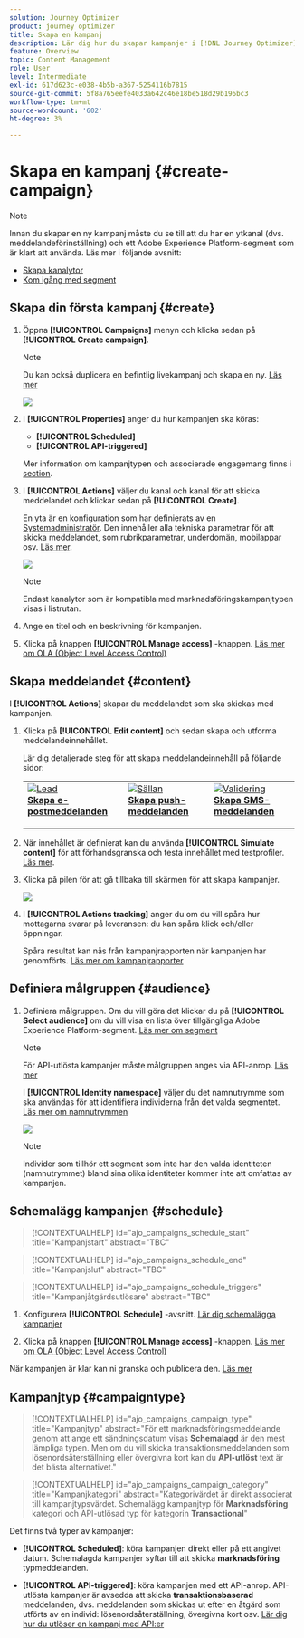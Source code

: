 ```yaml
---
solution: Journey Optimizer
product: journey optimizer
title: Skapa en kampanj
description: Lär dig hur du skapar kampanjer i [!DNL Journey Optimizer]
feature: Overview
topic: Content Management
role: User
level: Intermediate
exl-id: 617d623c-e038-4b5b-a367-5254116b7815
source-git-commit: 5f8a765eefe4033a642c46e18be518d29b196bc3
workflow-type: tm+mt
source-wordcount: '602'
ht-degree: 3%

---
```


# Skapa en kampanj {#create-campaign}

>[!NOTE]
>
>Innan du skapar en ny kampanj måste du se till att du har en ytkanal (dvs. meddelandeförinställning) och ett Adobe Experience Platform-segment som är klart att använda. Läs mer i följande avsnitt:
>
>* [Skapa kanalytor](../configuration/channel-surfaces.md)
>* [Kom igång med segment](../segment/about-segments.md)


## Skapa din första kampanj {#create}

1. Öppna **[!UICONTROL Campaigns]** menyn och klicka sedan på **[!UICONTROL Create campaign]**.

   >[!NOTE]
   >
   >Du kan också duplicera en befintlig livekampanj och skapa en ny. [Läs mer](modify-stop-campaign.md#duplicate)

   ![](assets/create-campaign.png)

1. I **[!UICONTROL Properties]** anger du hur kampanjen ska köras:

   * **[!UICONTROL Scheduled]**
   * **[!UICONTROL API-triggered]**

   Mer information om kampanjtypen och associerade engagemang finns i [section](#campaigntype).

1. I **[!UICONTROL Actions]** väljer du kanal och kanal för att skicka meddelandet och klickar sedan på **[!UICONTROL Create]**.

   En yta är en konfiguration som har definierats av en [Systemadministratör](../start/path/administrator.md). Den innehåller alla tekniska parametrar för att skicka meddelandet, som rubrikparametrar, underdomän, mobilappar osv. [Läs mer](../configuration/channel-surfaces.md).

   ![](assets/create-campaign-action.png)

   >[!NOTE]
   >
   >Endast kanalytor som är kompatibla med marknadsföringskampanjtypen visas i listrutan.

1. Ange en titel och en beskrivning för kampanjen.

   <!--To test the content of your message, toggle the **[!UICONTROL Content experiment]** option on. This allows you to test multiple variables of a delivery on populations samples, in order to define which treatment has the biggest impact on the targeted population.[Learn more about content experiment](../campaigns/content-experiment.md).-->

1. Klicka på knappen **[!UICONTROL Manage access]** -knappen. [Läs mer om OLA (Object Level Access Control)](../administration/object-based-access.md)

## Skapa meddelandet {#content}

I **[!UICONTROL Actions]** skapar du meddelandet som ska skickas med kampanjen.

1. Klicka på **[!UICONTROL Edit content]** och sedan skapa och utforma meddelandeinnehållet.

   Lär dig detaljerade steg för att skapa meddelandeinnehåll på följande sidor:

   <table style="table-layout:fixed">
    <tr style="border: 0;">
    <td>
    <a href="../email/create-email.md">
    <img alt="Lead" src="../assets/do-not-localize/email.jpg">
    </a>
    <div><a href="../email/create-email.md"><strong>Skapa e-postmeddelanden</strong>
    </div>
    <p>
    </td>
    <td>
    <a href="../push/create-push.md">
      <img alt="Sällan" src="../assets/do-not-localize/push.jpg">
    </a>
    <div>
    <a href="../push/create-push.md"><strong>Skapa push-meddelanden</strong></a>
    </div>
    <p>
    </td>
    <td>
    <a href="../sms/create-sms.md">
      <img alt="Validering" src="../assets/do-not-localize/sms.jpg">
    </a>
    <div>
    <a href="../sms/create-sms.md"><strong>Skapa SMS-meddelanden</strong></a>
    </div>
    <p>
    </td>
    </tr>
    </table>

1. När innehållet är definierat kan du använda **[!UICONTROL Simulate content]** för att förhandsgranska och testa innehållet med testprofiler. [Läs mer](../email/preview.md).

1. Klicka på pilen för att gå tillbaka till skärmen för att skapa kampanjer.

   ![](assets/create-campaign-design.png)

1. I **[!UICONTROL Actions tracking]** anger du om du vill spåra hur mottagarna svarar på leveransen: du kan spåra klick och/eller öppningar.

   Spåra resultat kan nås från kampanjrapporten när kampanjen har genomförts. [Läs mer om kampanjrapporter](../reports/campaign-global-report.md)

## Definiera målgruppen {#audience}

1. Definiera målgruppen. Om du vill göra det klickar du på **[!UICONTROL Select audience]** om du vill visa en lista över tillgängliga Adobe Experience Platform-segment. [Läs mer om segment](../segment/about-segments.md)

   >[!NOTE]
   >
   >För API-utlösta kampanjer måste målgruppen anges via API-anrop. [Läs mer](api-triggered-campaigns.md)

   I **[!UICONTROL Identity namespace]** väljer du det namnutrymme som ska användas för att identifiera individerna från det valda segmentet. [Läs mer om namnutrymmen](../event/about-creating.md#select-the-namespace)

   ![](assets/create-campaign-namespace.png)

   >[!NOTE]
   >
   >Individer som tillhör ett segment som inte har den valda identiteten (namnutrymmet) bland sina olika identiteter kommer inte att omfattas av kampanjen.

   <!--If you are are creating an API-triggered campaign, the **[!UICONTROL cURL request]** section allows you to retrieve the **[!UICONTROL Campaign ID]** to use in the API call. [Learn more](api-triggered-campaigns.md)-->

## Schemalägg kampanjen {#schedule}

>[!CONTEXTUALHELP]
>id="ajo_campaigns_schedule_start"
>title="Kampanjstart"
>abstract="TBC"

>[!CONTEXTUALHELP]
>id="ajo_campaigns_schedule_end"
>title="Kampanjslut"
>abstract="TBC"

>[!CONTEXTUALHELP]
>id="ajo_campaigns_schedule_triggers"
>title="Kampanjåtgärdsutlösare"
>abstract="TBC"

1. Konfigurera **[!UICONTROL Schedule]** -avsnitt. [Lär dig schemalägga kampanjer](#schedule)

1. Klicka på knappen **[!UICONTROL Manage access]** -knappen. [Läs mer om OLA (Object Level Access Control)](../administration/object-based-access.md)

När kampanjen är klar kan ni granska och publicera den. [Läs mer](#review-activate)

## Kampanjtyp {#campaigntype}

>[!CONTEXTUALHELP]
>id="ajo_campaigns_campaign_type"
>title="Kampanjtyp"
>abstract="För ett marknadsföringsmeddelande genom att ange ett sändningsdatum visas **Schemalagd** är den mest lämpliga typen. Men om du vill skicka transaktionsmeddelanden som lösenordsåterställning eller övergivna kort kan du **API-utlöst** text är det bästa alternativet."

>[!CONTEXTUALHELP]
>id="ajo_campaigns_campaign_category"
>title="Kampanjkategori"
>abstract="Kategorivärdet är direkt associerat till kampanjtypsvärdet. Schemalägg kampanjtyp för **Marknadsföring** kategori och API-utlösad typ för kategorin **Transactional**"

Det finns två typer av kampanjer:

* **[!UICONTROL Scheduled]**: köra kampanjen direkt eller på ett angivet datum. Schemalagda kampanjer syftar till att skicka **marknadsföring** typmeddelanden.

* **[!UICONTROL API-triggered]**: köra kampanjen med ett API-anrop. API-utlösta kampanjer är avsedda att skicka **transaktionsbaserad** meddelanden, dvs. meddelanden som skickas ut efter en åtgärd som utförts av en individ: lösenordsåterställning, övergivna kort osv. [Lär dig hur du utlöser en kampanj med API:er](api-triggered-campaigns.md)
